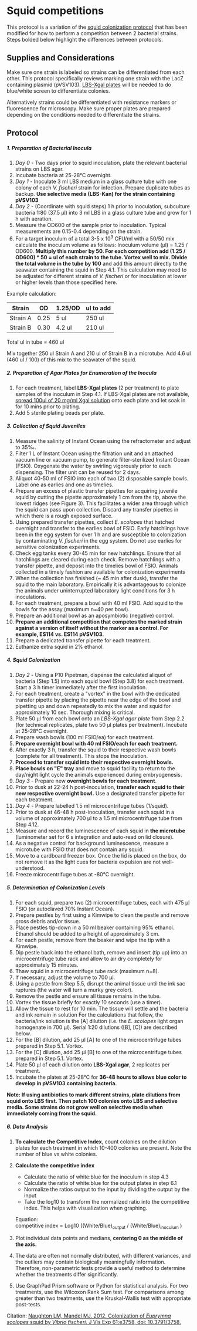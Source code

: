 # Squid competitions

This protocol is a variation of the [squid colonization protocol](squid-colonization.md) that has been modified for how to perform a competition between 2 bacterial strains. Steps bolded below highlight the differences between protocols.

## Supplies and Considerations
Make sure one strain is labeled so strains can be differentiated from each other. This protocol specifically reviews marking one strain with the LacZ containing plasmid (pVSV103). [LBS-Xgal plates](media.md) will be needed to do blue/white screen to differentiate colonies.

Alternatively strains could be differentiated with resistance markers or fluorescence for microscopy. Make sure proper plates are prepared depending on the conditions needed to differentiate the strains.


## Protocol

##### 1. Preparation of Bacterial Inocula

1. *Day 0* - Two days prior to squid inoculation, plate the relevant bacterial strains on LBS agar.
1. Incubate bacteria at 25-28°C overnight.
1. *Day 1* - Inoculate 3 ml LBS medium in a glass culture tube with one colony of each *V. fischeri* strain for infection. Prepare duplicate tubes as backup. **Use selective media (LBS-Kan) for the strain containing pVSV103**
1. *Day 2* - (Coordinate with squid steps) 1 h prior to inoculation, subculture bacteria 1:80 (37.5 μl) into 3 ml LBS in a glass culture tube and grow for 1 h with aeration.
1. Measure the OD600 of the sample prior to inoculation. Typical measurements are 0.15-0.4 depending on the strain.
1. For a target inoculum of a total 3-5 x 10<sup>3</sup> CFU/ml with a 50/50 mix calculate the inoculum volume as follows: Inoculum volume (μl) = 1.25 / OD600. **Multiply this number by 50. For each competition add (1.25 / OD600) * 50 = ul of each strain to the tube. Vortex well to mix. Divide the total volume in the tube by 100** and add this amount directly to the seawater containing the squid in Step 4.1. This calculation may need to be adjusted for different strains of *V. fischeri* or for inoculation at lower or higher levels than those specified here.

Example calculation:  

Strain   | OD   | 1.25/OD | ul to add
---------|------|---------|----------
Strain A | 0.25 |   5 ul  |  250 ul
Strain B | 0.30 |  4.2 ul |  210 ul

Total ul in tube = 460 ul

Mix together 250 ul Strain A and 210 ul of Strain B in a microtube. Add 4.6 ul (460 ul / 100) of this mix to the seawater of the squid.

##### 2. Preparation of Agar Plates for Enumeration of the Inocula

1. For each treatment, label **LBS-Xgal plates** (2 per treatment) to plate samples of the inoculum in Step 4.1. If LBS-Xgal plates are not available, [spread 100ul of 20 mg/ml Xgal solution](media.md) onto each plate and let soak in for 10 mins prior to plating.
1. Add 5 sterile plating beads per plate.

##### 3. Collection of Squid Juveniles

1. Measure the salinity of Instant Ocean using the refractometer and adjust to 35‰.
1. Filter 1 L of Instant Ocean using the filtration unit and an attached vacuum line or vacuum pump, to generate filter-sterilized Instant Ocean (FSIO). Oxygenate the water by swirling vigorously prior to each dispensing. The filter unit can be reused for 2 days.
1. Aliquot 40-50 ml of FSIO into each of two (2) disposable sample bowls. Label one as earlies and one as timelies.
1. Prepare an excess of plastic transfer pipettes for acquiring juvenile squid by cutting the pipette approximately 1 cm from the tip, above the lowest ridges (see Figure 3). This facilitates a wider area through which the squid can pass upon collection. Discard any transfer pipettes in which there is a rough exposed surface.
1. Using prepared transfer pipettes, collect *E. scolopes* that hatched overnight and transfer to the earlies bowl of FSIO. Early hatchlings have been in the egg system for over 1 h and are susceptible to colonization by contaminating *V. fischeri* in the egg system. Do not use earlies for sensitive colonization experiments.
1. Check egg tanks every 30-45 min for new hatchlings. Ensure that all hatchlings are cleared during each check. Remove hatchlings with a transfer pipette, and deposit into the timelies bowl of FSIO. Animals collected in a timely fashion are available for colonization experiments
1. When the collection has finished (~ 45 min after dusk), transfer the squid to the main laboratory. Empirically it is advantageous to colonize the animals under uninterrupted laboratory light conditions for 3 h inoculations.
1. For each treatment, prepare a bowl with 40 ml FSIO. Add squid to the bowls for the assay (maximum n=40 per bowl).
1. Prepare an additional bowl as an aposymbiotic (negative) control.
1. **Prepare an additional competition that competes the marked strain against a version of itself without the marker as a control. For example, ES114 vs. ES114 pVSV103.**
1. Prepare a dedicated transfer pipette for each treatment.
1. Euthanize extra squid in 2% ethanol.

##### 4. Squid Colonization

1. *Day 2* - Using a P10 Pipetman, dispense the calculated aliquot of bacteria (Step 1.5) into each squid bowl (Step 3.8) for each treatment. Start a 3 h timer immediately after the first inoculation.
1. For each treatment, create a "vortex" in the bowl with the dedicated transfer pipette by placing the pipette near the edge of the bowl and pipetting up and down repeatedly to mix the water and squid for approximately 10 sec. Thorough mixing is critical.
1. Plate 50 μl from each bowl onto an *LBS-Xgal agar plate* from Step 2.2 (for technical replicates, plate two 50 μl plates per treatment). Incubate at 25-28°C overnight.
1. Prepare wash bowls (100 ml FSIO/ea) for each treatment.
1. **Prepare overnight bowl with 40 ml FSIO/each for each treatment.**
1. After exactly 3 h, transfer the squid to their respective wash bowls (complete for all treatment). This stops the inoculation.
1. **Proceed to transfer squid into their respective overnight bowls.**
1. **Place bowls on "E" tray** and move to squid facility to return to the day/night light cycle the animals experienced during embryogenesis.
1. *Day 3* - Prepare new **overnight bowls for each treatment**.
1. Prior to dusk at 22-24 h post-inoculation, **transfer each squid to their new respective overnight bowl.** Use a designated transfer pipette for each treatment.
1. *Day 4* - Prepare labelled 1.5 ml microcentrifuge tubes (1/squid).
1. Prior to dusk at 46-48 h post-inoculation, transfer each squid in a volume of approximately 700 μl to a 1.5 ml microcentrifuge tube from Step 4.12.
1. Measure and record the luminescence of each squid in **the microtube** (luminometer set for 6 s integration and auto-read on lid closure).
1. As a negative control for background luminescence, measure a microtube with FSIO that does not contain any squid.
1. Move to a cardboard freezer box. Once the lid is placed on the box, do not remove it as the light cues for bacteria expulsion are not well-understood.
1. Freeze microcentrifuge tubes at -80°C overnight.

##### 5. Determination of Colonization Levels

1. For each squid, prepare two (2) microcentrifuge tubes, each with 475 μl FSIO (or autoclaved 70% Instant Ocean).
1. Prepare pestles by first using a Kimwipe to clean the pestle and remove gross debris and/or tissue.
1. Place pestles tip-down in a 50 ml beaker containing 95% ethanol. Ethanol should be added to a height of approximately 3 cm.
1. For each pestle, remove from the beaker and wipe the tip with a Kimwipe.
1. Dip pestle back into the ethanol bath, remove and insert (tip up) into an microcentrifuge tube rack and allow to air dry completely for approximately 15 minutes.
1. Thaw squid in a microcentrifuge tube rack (maximum n=8).
1. If necessary, adjust the volume to 700 μl.
1. Using a pestle from Step 5.5, disrupt the animal tissue until the ink sac ruptures (the water will turn a murky grey color).
1. Remove the pestle and ensure all tissue remains in the tube.
1. Vortex the tissue briefly for exactly 10 seconds (use a timer).
1. Allow the tissue to rest for 10 min. The tissue will settle and the bacteria and ink remain in solution For the calculations that follow, the bacteria/ink solution is the [A] dilution (i.e. the *E. scolopes* light organ homogenate in 700 μl). Serial 1:20 dilutions ([B], [C]) are described below.
1. For the [B] dilution, add 25 μl [A] to one of the microcentrifuge tubes prepared in Step 5.1. Vortex.
1. For the [C] dilution, add 25 μl [B] to one of the microcentrifuge tubes prepared in Step 5.1. Vortex.
1. Plate 50 μl of each dilution onto **LBS-Xgal agar**, 2 replicates per treatment.
1. Incubate the plates at 25-28°C for **36-48 hours to allows blue color to develop in pVSV103 containing bacteria.**

**Note: If using antibiotics to mark different strains, plate dilutions from squid onto LBS first. Then patch 100 colonies onto LBS and selective media. Some strains do not grow well on selective media when immediately coming from the squid.**

##### 6. Data Analysis

1. **To calculate the Competitive Index**, count colonies on the dilution plates for each treatment in which 10-400 colonies are present. Note the number of blue vs white colonies.
1. **Calculate the competitive index**
      - Calculate the ratio of white:blue for the inoculum in step 4.3
      - Calculate the ratio of white:blue for the output plates in step 6.1
      - Normalize the ratios output to the input by dividing the output by the input
      - Take the log10 to transform the normalized ratio into the competitive index. This helps with visualization when graphing.

      Equation:  
      competitive index = Log10 ((White/Blue)<sub>output</sub> / (White/Blue)<sub>inoculum</sub> )  
      
1. Plot individual data points and medians, **centering 0 as the middle of the axis.**
1. The data are often not normally distributed, with different variances, and the outliers may contain biologically meaningfully information. Therefore, non-parametric tests provide a useful method to determine whether the treatments differ significantly.
1. Use GraphPad Prism software or Python for statistical analysis. For two treatments, use the Wilcoxon Rank Sum test. For comparisons among greater than two treatments, use the Kruskal-Wallis test with appropriate post-tests.

Citation: [Naughton LM, Mandel MJ. 2012. Colonization of *Euprymna scolopes* squid by *Vibrio fischeri*. J Vis Exp 61:e3758, doi: 10.3791/3758.](http://www.jove.com/video/3758/colonization-of-euprymna-scolopes-squid-by-vibrio-fischeri)
